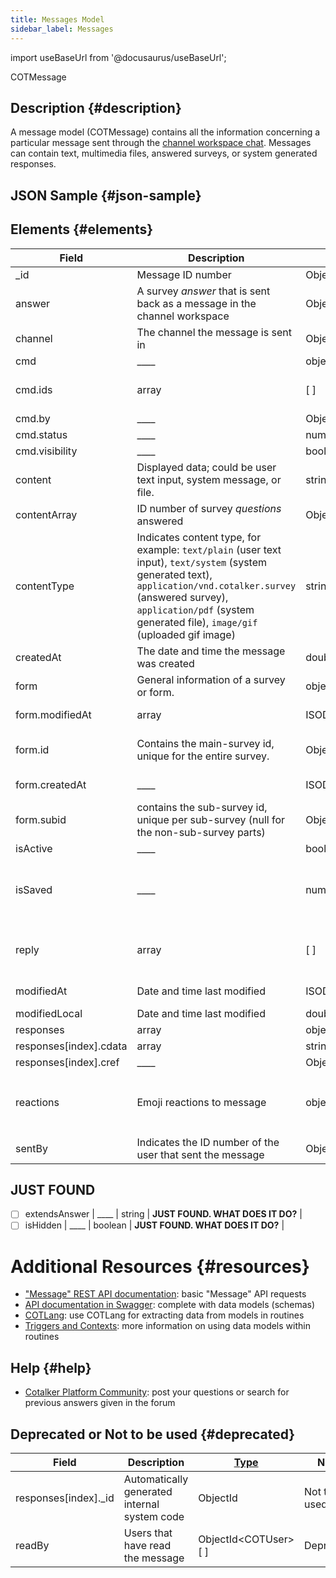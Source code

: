 ```yaml
---
title: Messages Model
sidebar_label: Messages
---
```

import useBaseUrl from '@docusaurus/useBaseUrl';

<span className="hero__subtitle">COTMessage</span>

## Description {#description}

A message model (COTMessage) contains all the information concerning a particular message sent through the [channel workspace chat](/docs/documentation/client/channels#channel-workspace-layout). Messages can contain text, multimedia files, answered surveys, or system generated responses.

## JSON Sample {#json-sample}


## Elements {#elements}

| Field | Description | [Type](/docs/documentation/models/overview_model#data-types) | Notes |
| ----  | ---- | ----------- | ----  |
| \_id | Message ID number | ObjectId<COTMessage\> | |
| answer | A survey _answer_ that is sent back as a message in the channel workspace | ObjectId<COTAnswer.uuid\>#ObjectId<COTSurvey\> | [Answers Model](/docs/documentation/models/surveys/model_answers), [Survey Model](/docs/documentation/models/surveys/model_surveys) |
| channel | The channel the message is sent in | ObjectId<COTChannel\> | [Channel Model](/docs/documentation/models/communication/model_channels) |
| cmd | ____ | object | ???? |
| cmd.ids | array | [ ] | DATABASE ONLY HAS ARRAYS WITH 0 ELEMENTS |
| cmd.by | ____ | ObjectId | ____ |
| cmd.status | ____ | number | _____ |
| cmd.visibility | ____ | boolean | ____ |
| content | Displayed data; could be user text input, system message, or file. | string | Required |
| contentArray | ID number of survey _questions_ answered | ObjectId<COTQuestion\>[ ] | [Question Model](/docs/documentation/models/surveys/model_questions) |
| contentType | Indicates content type, for example: `text/plain` (user text input), `text/system` (system generated text), `application/vnd.cotalker.survey` (answered survey), `application/pdf` (system generated file), `image/gif` (uploaded gif image) | string | Required |
| createdAt | The date and time the message was created | double |  |
| form | General information of a survey or form. | object | |
| form.modifiedAt | array | ISODate[ ] | YYYY-MM-DDTHH:mm:ss.SSSZ  |
| form.id | Contains the main-survey id, unique for the entire survey. | ObjectId | **RESPECTIVE ObjectId NOT FOUND** |
| form.createdAt | ____ | ISODate | YYYY-MM-DDTHH:mm:ss.SSSZ |
| form.subid | contains the sub-survey id, unique per sub-survey (null for the non-sub-survey parts) | ObjectId | |
| isActive | ____ | boolean | ____ |  ¿Aqui tengo una duda?
| isSaved | ____ | number | ??? **EN LA BASE DE DATOS SOLO APARECE EL NUMERO '16' COMO 'VALUE'.** |
| reply | array | [ ] | **NO EXAMPLES. DATABASE ONLY HAS EMPTY ARRAYS.** |
| modifiedAt | Date and time last modified | ISODate | YYYY-MM-DDTHH:mm:ss.SSSZ  |
| modifiedLocal | Date and time last modified | double | |
| responses | array | object[ ] | –––– | 
| responses[index].cdata | array | string[ ] | ???? |
| responses[index].cref | ____ | ObjectId | ???? |
| reactions | Emoji reactions to message | object | Emojis used on message appear as object keys, e.g., `reactions.laugh`, `reactions.rocket` |
| sentBy | Indicates the ID number of the user that sent the message | ObjectId<COTUser\> | [User Model](/docs/documentation/models/users/model_users) |


## JUST FOUND
- [ ] extendsAnswer | ____ | string | **JUST FOUND. WHAT DOES IT DO?** |
- [ ] isHidden | ____ | boolean | **JUST FOUND. WHAT DOES IT DO?** |

# Additional Resources {#resources}

- ["Message" REST API documentation](/docs/documentation/api/communication/messages): basic "Message" API requests
- [API documentation in Swagger](https://www.cotalker.com/swagger/core/?key=woubtjf4olr0t4zgutuwn6scbcm6hd3qh1cgl5obmohpbm3mfublnwcvv67lodgjvd3h86s9ppshtvmf95gepsqh6nizq9liu7f): complete with data models (schemas)
- [COTLang](/docs/documentation/automation/admin_cotlang): use COTLang for extracting data from models in routines
- [Triggers and Contexts](/docs/documentation/automation/triggers_and_contexts): more information on using data models within routines

## Help {#help}

- [Cotalker Platform Community](https://github.com/Cotalker/documentation/discussions): post your questions or search for previous answers given in the forum



## Deprecated or Not to be used {#deprecated}
| Field | Description | [Type](/docs/documentation/models/overview_model#data-types) | Notes |
| ----  | ---- | ----------- | ----  |
| responses[index].\_id | Automatically generated internal system code | ObjectId | Not to be used |
| readBy | Users that have read the message | ObjectId<COTUser\>[ ] | Deprecated |
